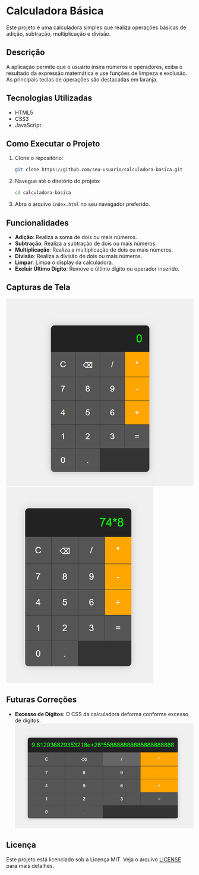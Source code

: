 # Calculadora Básica

Este projeto é uma calculadora simples que realiza operações básicas de adição, subtração, multiplicação e divisão.

## Descrição

A aplicação permite que o usuário insira números e operadores, exiba o resultado da expressão matemática e use funções de limpeza e exclusão. As principais teclas de operações são destacadas em laranja.

## Tecnologias Utilizadas

- HTML5
- CSS3
- JavaScript

## Como Executar o Projeto

1. Clone o repositório:
    ```sh
    git clone https://github.com/seu-usuario/calculadora-basica.git
    ```
2. Navegue até o diretório do projeto:
    ```sh
    cd calculadora-basica
    ```
3. Abra o arquivo `index.html` no seu navegador preferido.

## Funcionalidades

- **Adição**: Realiza a soma de dois ou mais números.
- **Subtração**: Realiza a subtração de dois ou mais números.
- **Multiplicação**: Realiza a multiplicação de dois ou mais números.
- **Divisão**: Realiza a divisão de dois ou mais números.
- **Limpar**: Limpa o display da calculadora.
- **Excluir Último Dígito**: Remove o último dígito ou operador inserido.

## Capturas de Tela

![Tela inicial](calculadora-inicial.png)
![Calculadora em uso](calculadora-em-uso.png)

## Futuras Correções

- **Excesso de Dígitos**: O CSS da calculadora deforma conforme excesso de dígitos.
![Erro](calculadora-erro.png)

## Licença

Este projeto está licenciado sob a Licença MIT. Veja o arquivo [LICENSE](LICENSE) para mais detalhes.
